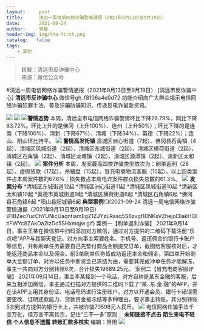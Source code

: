 ```yaml
---
layout:     post
title:      清远一周电信网络诈骗警情通报（2021年9月13日至9月19日）
date:       2021-09-24
author:     转载
header-img: img/the-first.png
catalog:   false
tags:
    - 其他
---
```


<blockquote><p>转载：清远市反诈骗中心<br>
来源：微信公众号</p></blockquote>

#清远一周电信网络诈骗警情通报（2021年9月13日至9月19日）
[清远市反诈骗中心]
**清远市反诈骗中心**
微信号gh_f8106a4e0d72
功能介绍向广大群众揭示电信网络诈骗犯罪手法、普及识骗防骗知识、传递反电诈最新资讯。

![]({{site.baseurl}}/postimg/3CxTSiafadcic5zyXUfbXLUClzlpaoknCpV4bErPg2kuuS97hoJJbNCtFOVZ9X0j5W26HDaregC5kibiaLGl8CPr9A.gif)
![]({{site.baseurl}}/postimg/3CxTSiafadc9uCXH7GndrUrt2MATAD2Keh1AfhAYam4VZHu0wxP6uSOJibOvLibOOI5La86PlIvnQzWibUgJJLdWQA.jpeg)
![]({{site.baseurl}}/postimg/FIBZec7ucChYUNicUaqntiamEgZ1ZJYzLRasq5S6zvgt10NKsVZhejol3iakHl3ItlFWYc8ZAkDa2lzDc5SHxmqjw.gif)**警情态势**
本周，清远全市电信网络诈骗警情环比下降26.79%，同比下降63.72%。环比上升的是佛冈（上升100%）、连州（上升50%）；环比下降的是连南（下降100%）、清新（下降67%）、清城（下降34%）、英德（下降22%）；连山、阳山环比持平。
![]({{site.baseurl}}/postimg/FIBZec7ucChYUNicUaqntiamEgZ1ZJYzLRasq5S6zvgt10NKsVZhejol3iakHl3ItlFWYc8ZAkDa2lzDc5SHxmqjw.gif)
**警情高发街镇**
清城区洲心街道（7起）、佛冈县石角镇（4起）、清城区凤城街道（2起）、清城区东城街道（2起）、清城区横荷街道（2起）、清城区石角镇（2起）、清城区龙塘镇（2起）、清城区源潭镇（2起）、清新区太和镇（2起）。
![]({{site.baseurl}}/postimg/FIBZec7ucChYUNicUaqntiamEgZ1ZJYzLRasq5S6zvgt10NKsVZhejol3iakHl3ItlFWYc8ZAkDa2lzDc5SHxmqjw.gif)
**案件分析**
本周，发案最高四类诈骗类型依次为：刷单返利（28起）、虚假贷款（17起）、杀猪盘（15起）、冒充电商物流客服（15起），以上四类案件占本周案件数的67.6%；损失数占本周电诈案件群众损失总数的61.3%。
![]({{site.baseurl}}/postimg/FIBZec7ucChYUNicUaqntiamEgZ1ZJYzLRasq5S6zvgt10NKsVZhejol3iakHl3ItlFWYc8ZAkDa2lzDc5SHxmqjw.gif)
**发案分布**
*清城区东城街道12起
*清城区洲心街道11起
*清城区凤城街道10起
*清新区太和镇10起
*英德市英城街道9起
*清城区横荷街道6起
*清城区石角镇6起
*佛冈县石角镇6起
*阳山县阳城镇6起
**典型案例**![](2021-09-24
清远一周电信网络诈骗警情通报（2021年9月13日至9月19日）\\FIBZec7ucChYUNicUaqntiamEgZ1ZJYzLRasq5S6zvgt10NKsVZhejol3iakHl3ItlFWYc8ZAkDa2lzDc5SHxmqjw.gif)
案例一【刷单返利诈骗】
2021年9月14日，事主王某在微信群中扫码添加对方微信，通过对方提供的二维码下载注册“乐点吧”APP与其聊天登记。对方向事主索要姓名、手机号、返还佣金的银行卡账户等信息，并称刷单任务需要自己先垫付商品金额提交订单，截图给客服核对后，才能返还商品本金以及佣金。前3单刷单任务皆成功返还本金和佣金，第四单开始刷单大金额订单，对方以任务中断资金已冻结为由，需要其完成冲单任务才能解冻，事主一共向对方分别转账6次，合计损失19689.25元。
案例二【冒充电商客服诈骗】
2021年09月14日，事主李某接到一个电话，对方自称是某东金融的客服，后来互相添加微信，事主通过扫描对方提供的二维码下载了“某..东.金.融”的APP，并在该APP上用其身份证、电话号码进行注册账户。对方以开通会员、银行卡错误需要更改、证明还款能力、贷款资金被冻结等多种理由，要求事主转账，其分别转账5次到对方提供的银行卡上，共被诈骗70598元人民币。
![]({{site.baseurl}}/postimg/3CxTSiafadcicSrq1TuCGjeg2XR8pkWTQy35zoTPIMPXzr1WuAj8qB3ZcbcVDsHhONZTzWhicTwzmQkTa4MDFcIyg.png)
电信网络诈骗手法千变万化，但万变不离其宗，记住“三不一多”原则：
**未知链接不点击**
**陌生来电不轻信**
**个人信息不透露**
**转账汇款多核实**
编辑：阻阻
![]({{site.baseurl}}/postimg/3CxTSiafadcic5zyXUfbXLUClzlpaoknCpErldQhhamfG7KH1qHGrr3icT9iaAoE1B4noSO7EewO2k8fys5pMuaoog.gif)
